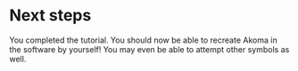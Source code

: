 # Next steps

You completed the tutorial. You should now be able to recreate Akoma in the software by yourself! You may even be able to attempt other symbols as well.
